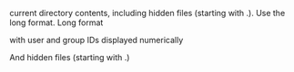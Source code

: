 current directory contents, including hidden files (starting with .). Use the long format.
Long format

with user and group IDs displayed numerically

And hidden files (starting with .)
